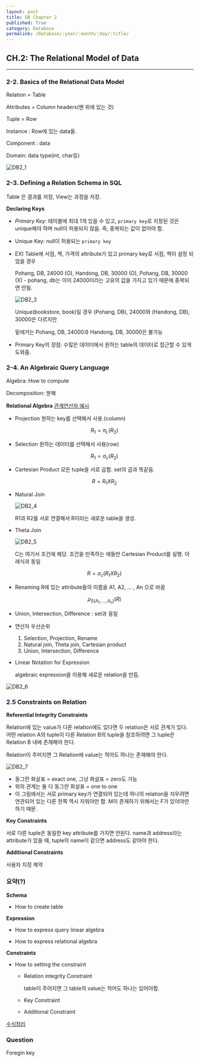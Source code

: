 ```yaml
---
layout: post
title: DB Chapter 2
published: True
category: Database
permalink: /Database/:year/:month/:day/:title/
---
```


## CH.2: The Relational  Model of Data

------------

### 2-2. Basics of the Relational Data Model

Relation = Table

Attributes = Column headers(맨 위에 있는 것)

Tuple = Row

Instance : Row에 있는 data들.

Component : data

Domain: data type(int, char등)

![DB2_1](https://user-images.githubusercontent.com/43085342/55681206-66eb3800-595e-11e9-8cdc-c0886d8c800b.PNG)

### 2-3. Defining a Relation Schema in SQL

Table 은 결과를 저장, View는 과정을 저장.

**Declaring Keys**

* *Primary Key*: 테이블에 최대 1개 있을 수 있고, `primary key`로 지정된 것은 unique해야 하며 null이 허용되지 않음. 즉, 중복되는 값이 없어야 함.

* Unique Key: null이 허용되는 `primary key`

* EX) Table에 서점, 책, 가격의 attribute가 있고 primary key로 서점, 책이 설정 되었을 경우

  Pohang, DB, 24000 (O), Handong, DB, 30000 (O), Pohang, DB, 30000 (X) - pohang, db는 이미 24000이라는 고유의 값을 가지고 있기 때문에 중복되면 안됨.

  ![DB2_3](https://user-images.githubusercontent.com/43085342/55681220-a4e85c00-595e-11e9-8a66-97347616c16a.PNG)

  Unique(bookstore, book)일 경우 (Pohang, DB), 24000와 (Handong, DB), 30000은 다르지만

  밑에거는 Pohang, DB, 24000과 Handong, DB, 30000은 불가능

* Primary Key의 장점: 수많은 데이터에서 원하는 table의 데이터로 접근할 수 있게 도와줌.



### 2-4. An Algebraic Query Language

Algebra: How to compute

Decomposition: 분해

**Relational Algebra** [관계연산자 예시](<http://www.engr.sjsu.edu/fayad/current.courses/cmpe226-fall07/docs/lecture6/03-RA-Examples3.pdf>)

- Projection
  원하는 key를 선택해서 사용.(column)

  $$
  R_1 = \pi_L(R_2)
  $$


- Selection
  원하는 데이터를 선택해서 사용(row)

  $$
  R_1 = \sigma_c(R_2)
  $$

- Cartesian Product
  모든 tuple을 서로 곱함. set의 곱과 똑같음.

  $$
  R = R_1 X R_2
  $$

- Natural Join

  ![DB2_4](https://user-images.githubusercontent.com/43085342/55681225-b7629580-595e-11e9-8d12-c3df1fbc049b.PNG)

  R1과 R2를 서로 연결해서 R이라는 새로운 table을 생성.

- Theta Join

  ![DB2_5](https://user-images.githubusercontent.com/43085342/55681226-b893c280-595e-11e9-810b-9974db6d03c4.PNG)

  C는 여기서 조건에 해당. 조건을 만족하는 애들만 Cartesian Product를 실행. 아래식과 동일

  $$
  R = \sigma_c(R_1 X R_2)
  $$

- Renaming
  R에 있는 attribute들의 이름을 A1, A2, ... , An 으로 바꿈

  $$
  \rho_{S(A_1,...,A_n)}(R)
  $$

- Union, Intersection, Difference : set과 동일

- 연산자 우선순위

  1. Selection, Projection, Rename
  2. Natural join, Theta join, Cartesian product
  3. Union, Intersection, Difference

- Linear Notation for Expression

  algebraic expression을 이용해 새로운 relation을 만듬.

![DB2_6](https://user-images.githubusercontent.com/43085342/55681228-b9c4ef80-595e-11e9-9bde-eaf0d9ef5ec5.PNG)


### 2.5 Constraints on Relation

**Referential Integrity Constraints**

Relation에 있는 value가 다른 relation에도 있다면 두 relation은 서로 관계가 있다. 어떤 relation A의 tuple이 다른 Relation B의 tuple을 참조하려면 그 tuple은 Relation B 내에 존재해야 한다.

Relation이 주어지면 그 Relation에 value는 적어도 하나는 존재해야 한다.

![DB2_7](https://user-images.githubusercontent.com/43085342/55681229-baf61c80-595e-11e9-89af-e5ee8a42e092.PNG)

* 동그란 화살표 = exact one, 그냥 화살표 = zero도 가능
* 위의 관계는 둘 다 동그란 화살표 = one to one
* 이 그림에서는 서로 primary key가 연결되어 있는데 하나의 relation을 지우려면 연관되어 있는 다른 한쪽 역시 지워야만 함. M이 존재하기 위해서는 F가 있어야만 하기 때문.

**Key Constraints**

서로 다른 tuple은 동일한 key attribute를 가지면 안된다. name과 address라는 attribute가 있을 때, tuple의 name이 같으면 address도 같아야 한다.

**Additional Constraints**

사용자 지정 제약



### 요약(?)

**Schema**

* How to create table

**Expression**

* How to express query linear algebra

* How to express relational algebra




**Constraints**

* How to setting the constraint

  * Relation integrity Constraint

    table이 주어지면 그 table의 value는 적어도 하나는 있어야함.

  * Key Constraint

  * Additional Constraint

[수식정리](https://en.wikipedia.org/wiki/Help:Displaying_a_formula#Formatting_using_TeX)

### Question

Foregin key